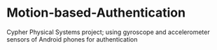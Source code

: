 # Motion-based-Authentication
Cypher Physical Systems project; using gyroscope and accelerometer sensors of Android phones for authentication 

